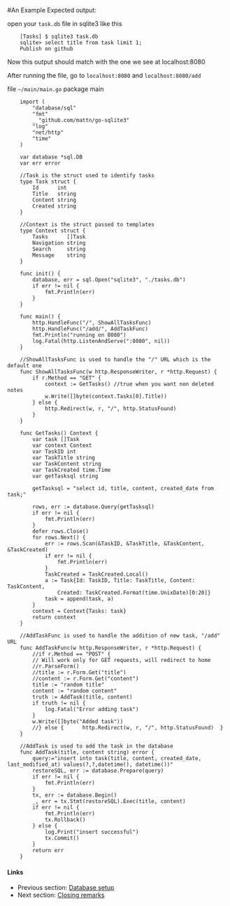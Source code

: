 #An Example
Expected output: 

open your `task.db` file in sqlite3 like this

		[Tasks] $ sqlite3 task.db
		sqlite> select title from task limit 1;
		Publish on github

Now this output should match with the one we see at localhost:8080

After running the file, go to `localhost:8080` and `localhost:8080/add` 

file `~/main/main.go`
		package main
		
		import (
			"database/sql"
			"fmt"
			_ "github.com/mattn/go-sqlite3"
			"log"
			"net/http"
			"time"
		)
		
		var database *sql.DB
		var err error
		
		//Task is the struct used to identify tasks
		type Task struct {
			Id      int
			Title   string
			Content string
			Created string
		}
		
		//Context is the struct passed to templates
		type Context struct {
			Tasks      []Task
			Navigation string
			Search     string
			Message    string
		}
		
		func init() {
			database, err = sql.Open("sqlite3", "./tasks.db")
			if err != nil {
				fmt.Println(err)
			}
		}
		
		func main() {
			http.HandleFunc("/", ShowAllTasksFunc)
			http.HandleFunc("/add/", AddTaskFunc)
			fmt.Println("running on 8080")
			log.Fatal(http.ListenAndServe(":8080", nil))
		}
		
		//ShowAllTasksFunc is used to handle the "/" URL which is the default one
		func ShowAllTasksFunc(w http.ResponseWriter, r *http.Request) {
			if r.Method == "GET" {
				context := GetTasks() //true when you want non deleted notes
				w.Write([]byte(context.Tasks[0].Title))
			} else {
				http.Redirect(w, r, "/", http.StatusFound)
			}
		}
		
		func GetTasks() Context {
			var task []Task
			var context Context
			var TaskID int
			var TaskTitle string
			var TaskContent string
			var TaskCreated time.Time
			var getTasksql string
		
			getTasksql = "select id, title, content, created_date from task;"
		
			rows, err := database.Query(getTasksql)
			if err != nil {
				fmt.Println(err)
			}
			defer rows.Close()
			for rows.Next() {
				err := rows.Scan(&TaskID, &TaskTitle, &TaskContent, &TaskCreated)
				if err != nil {
					fmt.Println(err)
				}
				TaskCreated = TaskCreated.Local()
				a := Task{Id: TaskID, Title: TaskTitle, Content: TaskContent,
					Created: TaskCreated.Format(time.UnixDate)[0:20]}
				task = append(task, a)
			}
			context = Context{Tasks: task}
			return context
		}
		
		//AddTaskFunc is used to handle the addition of new task, "/add" URL
		func AddTaskFunc(w http.ResponseWriter, r *http.Request) {
			//if r.Method == "POST" { 
			// Will work only for GET requests, will redirect to home
			//r.ParseForm()
			//title := r.Form.Get("title")
			//content := r.Form.Get("content")
			title := "random title"
			content := "random content"
			truth := AddTask(title, content)
			if truth != nil {
				log.Fatal("Error adding task")
			}
			w.Write([]byte("Added task"))
			//} else {		http.Redirect(w, r, "/", http.StatusFound)	}
		}
		
		//AddTask is used to add the task in the database
		func AddTask(title, content string) error {
			query:="insert into task(title, content, created_date, last_modified_at) values(?,?,datetime(), datetime())"
			restoreSQL, err := database.Prepare(query)
			if err != nil {
				fmt.Println(err)
			}
			tx, err := database.Begin()
			_, err = tx.Stmt(restoreSQL).Exec(title, content)
			if err != nil {
				fmt.Println(err)
				tx.Rollback()
			} else {
				log.Print("insert successful")
				tx.Commit()
			}
			return err
		}

#### Links

- Previous section: [Database setup](2.2database.md) 
- Next section: [Closing remarks](2.4closingremarks.md)